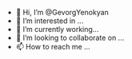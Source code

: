 - 👋 Hi, I’m @GevorgYenokyan
- 👀 I’m interested in ...
- 🌱 I’m currently working...
- 💞️ I’m looking to collaborate on ...
- 📫 How to reach me ...

<!---
GevorgYenokyan/GevorgYenokyan is a ✨ special ✨ repository because its `README.md` (this file) appears on your GitHub profile.
You can click the Preview link to take a look at your changes.
--->
